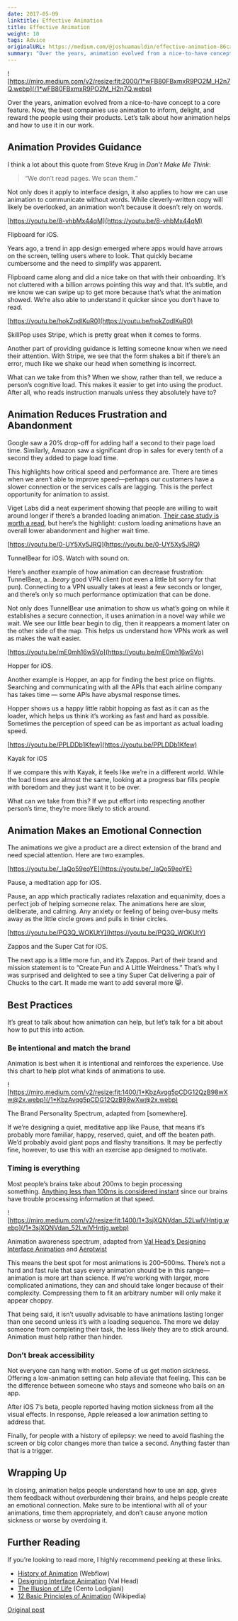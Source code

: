 ```yaml
---
date: 2017-05-09
linktitle: Effective Animation
title: Effective Animation
weight: 10
tags: Advice
originalURL: https://medium.com/@joshuamauldin/effective-animation-86caade87215
summary: "Over the years, animation evolved from a nice-to-have concept to a core feature. Now, the best companies use animation to inform, delight, and reward the people using their products. Let’s talk about how animation helps and how to use it in our work."
---
```


![https://miro.medium.com/v2/resize:fit:2000/1*wFB80FBxmxR9PO2M_H2n7Q.webp](/1*wFB80FBxmxR9PO2M_H2n7Q.webp)

Over the years, animation evolved from a nice-to-have concept to a core feature. Now, the best companies use animation to inform, delight, and reward the people using their products. Let’s talk about how animation helps and how to use it in our work.

## **Animation Provides Guidance**

I think a lot about this quote from Steve Krug in *Don’t Make Me Think*:

> “We don’t read pages. We scan them.”


Not only does it apply to interface design, it also applies to how we can use animation to communicate without words. While cleverly-written copy will likely be overlooked, an animation won’t because it doesn’t rely on words.

[https://youtu.be/8-vhbMx44qM](https://youtu.be/8-vhbMx44qM)

Flipboard for iOS.

Years ago, a trend in app design emerged where apps would have arrows on the screen, telling users where to look. That quickly became cumbersome and the need to simplify was apparent.

Flipboard came along and did a nice take on that with their onboarding. It’s not cluttered with a billion arrows pointing this way and that. It’s subtle, and we know we can swipe up to get more because that’s what the animation showed. We’re also able to understand it quicker since you don’t have to read.

[https://youtu.be/hokZqdlKuR0](https://youtu.be/hokZqdlKuR0)

SkillPop uses Stripe, which is pretty great when it comes to forms.

Another part of providing guidance is letting someone know when we need their attention. With Stripe, we see that the form shakes a bit if there’s an error, much like we shake our head when something is incorrect.

What can we take from this? When we show, rather than tell, we reduce a person’s cognitive load. This makes it easier to get into using the product. After all, who reads instruction manuals unless they absolutely have to?

## **Animation Reduces Frustration and Abandonment**

Google saw a 20% drop-off for adding half a second to their page load time. Similarly, Amazon saw a significant drop in sales for every tenth of a second they added to page load time.

This highlights how critical speed and performance are. There are times when we aren’t able to improve speed—perhaps our customers have a slower connection or the services calls are lagging. This is the perfect opportunity for animation to assist.

Viget Labs did a neat experiment showing that people are willing to wait around longer if there’s a branded loading animation. [Their case study is worth a read](https://www.viget.com/articles/experiments-in-loading-how-long-will-you-wait), but here’s the highlight: custom loading animations have an overall lower abandonment and higher wait time.

[https://youtu.be/0-UY5Xy5JRQ](https://youtu.be/0-UY5Xy5JRQ)

TunnelBear for iOS. Watch with sound on.

Here’s another example of how animation can decrease frustration: TunnelBear, a…*beary* good VPN client (not even a little bit sorry for that pun). Connecting to a VPN usually takes at least a few seconds or longer, and there’s only so much performance optimization that can be done.

Not only does TunnelBear use animation to show us what’s going on while it establishes a secure connection, it uses animation in a novel way while we wait. We see our little bear begin to dig, then it reappears a moment later on the other side of the map. This helps us understand how VPNs work as well as makes the wait easier.

[https://youtu.be/mE0mh16w5Vo](https://youtu.be/mE0mh16w5Vo)

Hopper for iOS.

Another example is Hopper, an app for finding the best price on flights. Searching and communicating with all the APIs that each airline company has takes time — some APIs have abysmal response times.

Hopper shows us a happy little rabbit hopping as fast as it can as the loader, which helps us think it’s working as fast and hard as possible. Sometimes the perception of speed can be as important as actual loading speed.

[https://youtu.be/PPLDDb1Kfew](https://youtu.be/PPLDDb1Kfew)

Kayak for iOS

If we compare this with Kayak, it feels like we’re in a different world. While the load times are almost the same, looking at a progress bar fills people with boredom and they just want it to be over.

What can we take from this? If we put effort into respecting another person’s time, they’re more likely to stick around.

## **Animation Makes an Emotional Connection**

The animations we give a product are a direct extension of the brand and need special attention. Here are two examples.

[https://youtu.be/_IaQo59eoYE](https://youtu.be/_IaQo59eoYE)

Pause, a meditation app for iOS.

Pause, an app which practically radiates relaxation and equanimity, does a perfect job of helping someone relax. The animations here are slow, deliberate, and calming. Any anxiety or feeling of being over-busy melts away as the little circle grows and pulls in tinier circles.

[https://youtu.be/PQ3Q_WOKUtY](https://youtu.be/PQ3Q_WOKUtY)

Zappos and the Super Cat for iOS.

The next app is a little more fun, and it’s Zappos. Part of their brand and mission statement is to “Create Fun and A Little Weirdness.” That’s why I was surprised and delighted to see a tiny Super Cat delivering a pair of Chucks to the cart. It made me want to add several more 😸.

## **Best Practices**

It’s great to talk about how animation can help, but let’s talk for a bit about how to put this into action.

### **Be intentional and match the brand**

Animation is best when it is intentional and reinforces the experience. Use this chart to help plot what kinds of animations to use.

![https://miro.medium.com/v2/resize:fit:1400/1*KbzAvqg5pCDG12QzB98wXw@2x.webp](/1*KbzAvqg5pCDG12QzB98wXw@2x.webp)

The Brand Personality Spectrum, adapted from [somewhere].

If we’re designing a quiet, meditative app like Pause, that means it’s probably more familiar, happy, reserved, quiet, and off the beaten path. We’d probably avoid giant pops and flashy transitions. It may be perfectly fine, however, to use this with an exercise app designed to motivate.

### **Timing is everything**

Most people’s brains take about 200ms to begin processing something. [Anything less than 100ms is considered instant](https://www.nngroup.com/articles/response-times-3-important-limits/) since our brains have trouble processing information at that speed.

![https://miro.medium.com/v2/resize:fit:1400/1*3sjXQNVdan_52LwlVHntjg.webp](/1*3sjXQNVdan_52LwlVHntjg.webp)

Animation awareness spectrum, adapted from [Val Head’s Designing Interface Animation](http://rosenfeldmedia.com/designing-interface-animation/designing-interface-animation/) and [Aerotwist](https://aerotwist.com/blog/flip-your-animations/)

This means the best spot for most animations is 200–500ms. There’s not a hard and fast rule that says every animation should be in this range—animation is more art than science. If we’re working with larger, more complicated animations, they can and should take longer because of their complexity. Compressing them to fit an arbitrary number will only make it appear choppy.

That being said, it isn’t usually advisable to have animations lasting longer than one second unless it’s with a loading sequence. The more we delay someone from completing their task, the less likely they are to stick around. Animation must help rather than hinder.

### **Don’t break accessibility**

Not everyone can hang with motion. Some of us get motion sickness. Offering a low-animation setting can help alleviate that feeling. This can be the difference between someone who stays and someone who bails on an app.

After iOS 7’s beta, people reported having motion sickness from all the visual effects. In response, Apple released a low animation setting to address that.

Finally, for people with a history of epilepsy: we need to avoid flashing the screen or big color changes more than twice a second. Anything faster than that is a trigger.

## **Wrapping Up**

In closing, animation helps people understand how to use an app, gives them feedback without overburdening their brains, and helps people create an emotional connection. Make sure to be intentional with all of your animations, time them appropriately, and don’t cause anyone motion sickness or worse by overdoing it.

## **Further Reading**

If you’re looking to read more, I highly recommend peeking at these links.

- [History of Animation](http://history-of-animation.webflow.io/) (Webflow)
- [Designing Interface Animation](http://rosenfeldmedia.com/books/designing-interface-animation/) (Val Head)
- [The Illusion of Life](https://vimeo.com/93206523) (Cento Lodigiani)
- [12 Basic Principles of Animation](https://en.wikipedia.org/wiki/12_basic_principles_of_animation) (Wikipedia)


[Original post](https://medium.com/@joshuamauldin/effective-animation-86caade87215)